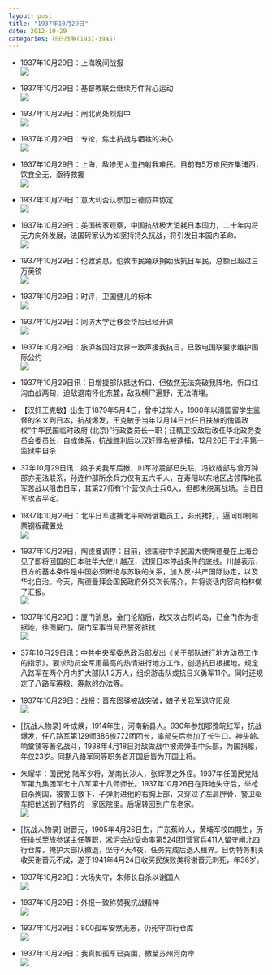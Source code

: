 ```yaml
---
layout: post
title: "1937年10月29日"
date: 2012-10-29
categories: 抗日战争(1937-1945)
---
```


<meta name="referrer" content="no-referrer" />

- 1937年10月29日：上海晚间战报 <br/><img src="https://ww2.sinaimg.cn/large/aca367d8jw1dyci2tl16rj.jpg" />

- 1937年10月29日：基督教联会继续万件背心运动 <br/><img src="https://ww2.sinaimg.cn/large/aca367d8jw1dycgcfidk1j.jpg" />

- 1937年10月29日：闸北尚处烈焰中 <br/><img src="https://ww3.sinaimg.cn/large/aca367d8jw1dycem0se7jj.jpg" />

- 1937年10月29日：专论，焦土抗战与牺牲的决心 <br/><img src="https://ww1.sinaimg.cn/large/aca367d8jw1dyccvkf4jxj.jpg" />

- 1937年10月29日：上海，敌惨无人道扫射我难民。目前有5万难民齐集浦西，饮食全无，亟待救援 <br/><img src="https://ww1.sinaimg.cn/large/aca367d8jw1dycb53vk45j.jpg" />

- 1937年10月29日：意大利否认参加日德防共协定 <br/><img src="https://ww1.sinaimg.cn/large/aca367d8jw1dyc9em9h69j.jpg" />

- 1937年10月29日：美国砖家观察，中国抗战极大消耗日本国力，二十年内将无力向外发展，法国砖家认为如坚持持久抗战，将引发日本国内革命。 <br/><img src="https://ww3.sinaimg.cn/large/aca367d8jw1dyc7o8jhvuj.jpg" />

- 1937年10月29日：伦敦消息，伦敦市民踊跃捐助我抗日军民，总额已超过三万英镑 <br/><img src="https://ww3.sinaimg.cn/large/aca367d8jw1dyc5xrkjpsj.jpg" />

- 1937年10月29日：时评，卫国健儿的标本 <br/><img src="https://ww3.sinaimg.cn/large/aca367d8jw1dyc47fg83qj.jpg" />

- 1937年10月29日：同济大学迁移金华后已经开课 <br/><img src="https://ww1.sinaimg.cn/large/aca367d8jw1dyc2gzmwl9j.jpg" />

- 1937年10月29日：旅沪各国妇女界一致声援我抗日，已致电国联要求维护国际公约 <br/><img src="https://ww1.sinaimg.cn/large/aca367d8jw1dyc0qm128sj.jpg" />

- 1937年10月29日讯：日增援部队抵达忻口，但依然无法突破我阵地，忻口红沟血战两旬，迫敌退南怀化东麓，敌我横尸遍野，无法清埋。 

- 【汉奸王克敏】出生于1879年5月4日，曾中过举人，1900年以清国留学生监督的名义到日本，抗战爆发，王克敏于当年12月14日出任日扶植的傀儡政权“中华民国临时政府 (北京)”行政委员长一职；汪精卫投敌后改任华北政务委员会委员长，自成体系，抗战胜利后以汉奸罪名被逮捕，12月26日于北平第一监狱中自杀 

- 37年10月29日讯：娘子关我军后撤，川军孙震部已失联，冯钦哉部与曾万钟部亦无法联系，孙连仲部所余兵力仅有五六千人，在寿阳以东地区占领阵地孤军苦战以阻击日军，其第27师有1个营仅余士兵6人，但都未脱离战场。当日日军攻占平定。 

- 1937年10月29日：北平日军逮捕北平邮局俄籍员工，非刑拷打，逼问印制邮票钢板藏置处 <br/><img src="https://ww4.sinaimg.cn/large/aca367d8jw1dybz05mqvcj.jpg" />

- 1937年10月29日，陶德曼调停：日前，德国驻中华民国大使陶德曼在上海会见了即将回国的日本驻华大使川越茂，试探日本停战条件的底线。川越表示，日方的基本条件是中国必须断绝与苏联的关系，加入反-共产国际协定，以及华北自治。今天，陶德曼拜会国民政府外交次长陈介，并将谈话内容向柏林做了汇报。 <br/><img src="https://ww2.sinaimg.cn/large/aca367d8jw1dybxuynk2nj.jpg" />

- 1937年10月29日：厦门消息，金门沦陷后，敌又攻占烈屿岛，已金门作为根据地，徐图厦门，厦门军事当局已誓死抵抗 <br/><img src="https://ww2.sinaimg.cn/large/aca367d8jw1dybx9qjeeuj.jpg" />

- 37年10月29日讯：中共中央军委总政治部发出《关于部队进行地方动员工作的指示》，要求动员全军用最高的热情进行地方工作，创造抗日根据地。规定八路军在两个月内扩大部队1.2万人，组织游击队或抗日义勇军11个。同时还规定了八路军筹粮、筹款的办法等。 

- 1937年10月29日：战报：晋东固驿被敌突破，娘子关我军退守阳泉 <br/><img src="https://ww2.sinaimg.cn/large/aca367d8jw1dybvj8k88lj.jpg" />

- [抗战人物录] 叶成焕，1914年生，河南新县人。930年参加鄂豫皖红军，抗战爆发，任八路军第129师386旅772团团长，率部先后参加了长生口、神头岭、响堂铺等著名战斗，1938年4月18日对敌做战中被流弹击中头部，为国捐躯，年仅23岁。同期八路军同等职务者开国后皆为开国上将。 

- 朱耀华：国民党  陆军少将，湖南长沙人，张辉瓒之外侄。1937年任国民党陆军第九集团军七十八军第十八师师长。1937年10月26日在阵地失守后，举枪自杀殉国，被警卫救下，子弹射进他的右胸上部，又穿过了左肩胛骨，警卫驱车把他送到了租界的一家医院里。后辗转回到广东老家。 <br/><img src="https://ww3.sinaimg.cn/large/aca367d8jw1dybtsrkmj7j.jpg" />

- [抗战人物录] 谢晋元，1905年4月26日生，广东蕉岭人，黄埔军校四期生，历任排长至旅参谋主任等职，淞沪会战受命率第524团1营官兵411人留守闸北四行仓库，掩护大部队撤退，坚守4天4夜，任务完成后退入租界。日伪特务机关收买谢晋元不成，遂于1941年4月24日收买民族败类将谢晋元刺死，年36岁。 

- 1937年10月29日：大场失守，朱师长自杀以谢国人 <br/><img src="https://ww1.sinaimg.cn/large/aca367d8jw1dybs2f5a9vj.jpg" />

- 1937年10月29日：外报一致称赞我抗战精神 <br/><img src="https://ww4.sinaimg.cn/large/aca367d8jw1dybrhm8w7uj.jpg" />

- 1937年10月29日：800孤军安然无恙，仍死守四行仓库 <br/><img src="https://ww2.sinaimg.cn/large/aca367d8jw1dybpr4wiujj.jpg" />

- 1937年10月29日：我真如孤军已突围，撤至苏州河南岸 <br/><img src="https://ww3.sinaimg.cn/large/aca367d8jw1dybo0okr39j.jpg" />

